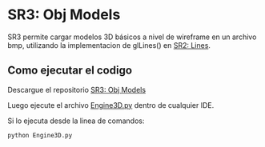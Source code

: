 # SR3: Obj Models

SR3 permite cargar modelos 3D básicos a nivel de wireframe en un archivo bmp, utilizando la implementacion de glLines() en [SR2: Lines](https://github.com/juanferdeleon/SR2-Lines).

## Como ejecutar el codigo

Descargue el repositorio [SR3: Obj Models](https://github.com/juanferdeleon/SR3-Obj-Models)

Luego ejecute el archivo [Engine3D.py](/Engine3D.py) dentro de cualquier IDE.

Si lo ejecuta desde la linea de comandos:

```bash
python Engine3D.py
```
